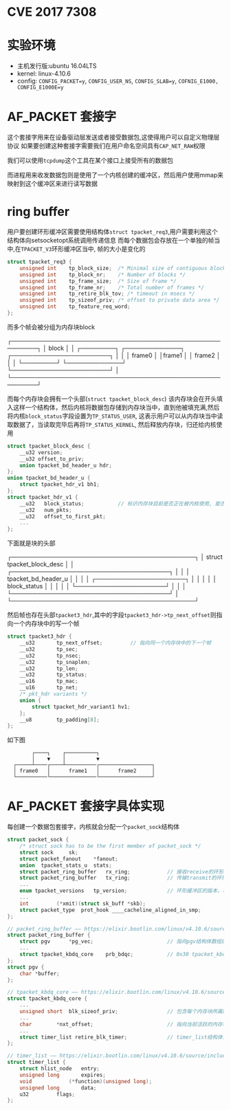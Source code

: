 # CVE 2017 7308

# 实验环境
+ 主机发行版:ubuntu 16.04LTS
+ kernel: linux-4.10.6
+ config: `CONFIG_PACKET=y`, `CONFIG_USER_NS`, `CONFIG_SLAB=y`, `COFNIG_E1000, CONFIG_E1000E=y`

# AF_PACKET 套接字
这个套接字用来在设备驱动层发送或者接受数据包,这使得用户可以自定义物理层协议
如果要创建这种套接字需要我们在用户命名空间具有`CAP_NET_RAW`权限

我们可以使用`tcpdump`这个工具在某个接口上接受所有的数据包

而进程用来收发数据包则是使用了一个内核创建的缓冲区，然后用户使用mmap来映射到这个缓冲区来进行读写数据

# ring buffer

用户要创建环形缓冲区需要使用结构体`struct tpacket_req3`,用户需要利用这个结构体向setsocketopt系统调用传递信息
而每个数据包会存放在一个单独的帧当中,在`TPACKET_V3`环形缓冲区当中,
帧的大小是变化的


```c
struct tpacket_req3 {
	unsigned int	tp_block_size;	/* Minimal size of contiguous block */	// 每个内存块的大小
	unsigned int	tp_block_nr;	/* Number of blocks */					// 内存块的个数
	unsigned int	tp_frame_size;	/* Size of frame */						// 每个帧的大小，TPACKET_V3会忽视这个字段
	unsigned int	tp_frame_nr;	/* Total number of frames */			// 帧的个数，TPACKET_V3会忽视这个字段
	unsigned int	tp_retire_blk_tov; /* timeout in msecs */				// 超时时间（毫秒），超时后即使内存块没有被数据完全填满也会被内核停用（参考下文）,以便用户能尽快读取数据
	unsigned int	tp_sizeof_priv; /* offset to private data area */		// 每个内存块中私有区域的大小。用户可以使用这个区域存放与每个内存块有关的任何信息；
	unsigned int	tp_feature_req_word;									// 一组标志（目前实际上只有一个标志），可以用来启动某些附加功能。
};
```

而多个帧会被分组为内存块block

┌────────────────────────────────────────────────────────┐
│               block                                    │
│ ┌────────┐  ┌─────────────┐ ┌───────────────────────┐  │
│ │ frame0 │  │frame1       │ │  frame2               │  │
│ └────────┘  └─────────────┘ └───────────────────────┘  │
└────────────────────────────────────────────────────────┘

而每个内存块会拥有一个头部(`struct tpacket_block_desc`)
该内存块会在开头填入这样一个结构体，然后内核将数据包存储到内存块当中，直到他被填充满,然后将内核`block_status`字段设置为`TP_STATUS_USER`,
这表示用户可以从内存块当中读取数据了，当读取完毕后再将`TP_STATUS_KERNEL`,
然后释放内存块，归还给内核使用

```c
struct tpacket_block_desc {
	__u32 version;
	__u32 offset_to_priv;
	union tpacket_bd_header_u hdr;
};
union tpacket_bd_header_u {
	struct tpacket_hdr_v1 bh1;
};
struct tpacket_hdr_v1 {
	__u32	block_status;			// 标识内存块目前是否正在被内核使用, 能否提供给用户读取
	__u32	num_pkts;
	__u32	offset_to_first_pkt;
	...
};
```
下面就是块的头部


┌───────────────────────────────────────────┐
│       struct tpacket_block_desc           │
│  ┌─────────────────────────────────────┐  │
│  │        tpacket_bd_header_u          │  │
│  │       ┌─────────────────────┐       │  │
│  │       │    block_status     │       │  │
│  │       └─────────────────────┘       │  │
│  └─────────────────────────────────────┘  │
└───────────────────────────────────────────┘


然后帧也存在头部`tpacket3_hdr`,其中的字段`tpacket3_hdr->tp_next_offset`则指向一个内存块中的写一个帧
```c
struct tpacket3_hdr {
	__u32		tp_next_offset;			// 指向同一个内存块中的下一个帧
	__u32		tp_sec;
	__u32		tp_nsec;
	__u32		tp_snaplen;
	__u32		tp_len;
	__u32		tp_status;
	__u16		tp_mac;
	__u16		tp_net;
	/* pkt_hdr variants */
	union {
		struct tpacket_hdr_variant1 hv1;
	};
	__u8		tp_padding[8];
};
```

如下图

            ┌────┐    ┌──────────┐
            │    ▼    │          ▼
      ┌─────┴────┌────┴──────────┌─────────────────┐
      │ frame0   │      frame1   │      frame2     │
      └──────────└───────────────└─────────────────┘



# AF_PACKET 套接字具体实现
每创建一个数据包套接字，内核就会分配一个`packet_sock`结构体

```c
struct packet_sock {
	/* struct sock has to be the first member of packet_sock */
	struct sock		sk;
	struct packet_fanout	*fanout;
	union  tpacket_stats_u	stats;
	struct packet_ring_buffer	rx_ring;			// 接收receive的环形缓冲区，通过setsockopt(..., PACKET_RX_RING, ...)创建。 // ！！！如下
	struct packet_ring_buffer	tx_ring;			// 传输transmit的环形缓冲区，通过setsockopt(..., PACKET_TX_RING, ...)创建。
	...
	enum tpacket_versions	tp_version;				// 环形缓冲区的版本，可通过 setsockopt(..., PACKET_VERSION, ...)设置版本。
	...
	int			(*xmit)(struct sk_buff *skb);
	struct packet_type	prot_hook ____cacheline_aligned_in_smp;
};

// packet_ring_buffer —— https://elixir.bootlin.com/linux/v4.10.6/source/net/packet/internal.h#L56
struct packet_ring_buffer {
	struct pgv		*pg_vec;						// 指向pgv结构体数组的一个指针，数组中的每个元素都保存了对某个内存块的引用。每个内存块实际上都是单独分配的，没有位于一个连续的内存区域中
	...
	struct tpacket_kbdq_core	prb_bdqc;			// 0x30 tpacket_kbdq_core结构体描述了环形缓冲区的当前状态。 // ！！！如下
};
struct pgv {
	char *buffer;
};

// tpacket_kbdq_core —— https://elixir.bootlin.com/linux/v4.10.6/source/net/packet/internal.h#L14
struct tpacket_kbdq_core {
	...
	unsigned short	blk_sizeof_priv;				// 包含每个内存块所属的私有区域的大小。 由用户参数 tpacket_req3->tp_sizeof_priv 传过来, unsigned int -> unsigned short
	...
	char		*nxt_offset;						// 指向当前活跃的内存块的内部区域，表明下一个数据包的存放位置。
	...
	struct timer_list retire_blk_timer;				// timer_list结构体，用来描述超时发生后停用当前内存块的那个计时器
};

// timer_list —— https://elixir.bootlin.com/linux/v4.10.6/source/include/linux/timer.h#L12
struct timer_list {
	struct hlist_node	entry;
	unsigned long		expires;
	void			(*function)(unsigned long);
	unsigned long		data;
	u32			flags;
};
```

